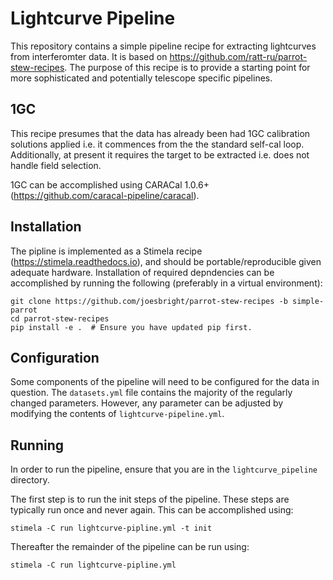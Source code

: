 # Lightcurve Pipeline

This repository contains a simple pipeline recipe for extracting lightcurves
from interferomter data. It is based on
https://github.com/ratt-ru/parrot-stew-recipes. The purpose of this recipe is
to provide a starting point for more sophisticated and potentially telescope
specific pipelines.

## 1GC

This recipe presumes that the data has already been had 1GC calibration
solutions applied i.e. it commences from the the standard self-cal loop.
Additionally, at present it requires the target to be extracted i.e. does
not handle field selection.

1GC can be accomplished using CARACal 1.0.6+
(https://github.com/caracal-pipeline/caracal).

## Installation

The pipline is implemented as a Stimela recipe (https://stimela.readthedocs.io),
and should be portable/reproducible given adequate hardware. Installation of
required depndencies can be accomplished by running the following (preferably
in a virtual environment):

```
git clone https://github.com/joesbright/parrot-stew-recipes -b simple-parrot
cd parrot-stew-recipes
pip install -e .  # Ensure you have updated pip first.
```

## Configuration

Some components of the pipeline will need to be configured for the data in
question. The `datasets.yml` file contains the majority of the regularly
changed parameters. However, any parameter can be adjusted by modifying the
contents of `lightcurve-pipeline.yml`.

## Running

In order to run the pipeline, ensure that you are in the `lightcurve_pipeline` 
directory.

The first step is to run the init steps of the pipeline. These steps are
typically run once and never again. This can be accomplished using:

```
stimela -C run lightcurve-pipline.yml -t init
```

Thereafter the remainder of the pipeline can be run using:
```
stimela -C run lightcurve-pipline.yml
```
